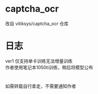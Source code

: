 # captcha_ocr
改自 vitiksys/captcha_ocr 仓库

# 日志
ver1 仅支持单卡训练无法增量训练<br>
作者使用笔记本1050ti训练，稍后将模型公布

#
如需转载自行拿走，不需要通知作者
